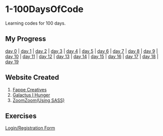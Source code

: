 # 1-100DaysOfCode
Learning codes for 100 days.

## My Progress
[day 0](https://github.com/jamesmonsarvas/1-100DaysOfCode/tree/master/days/0) | [day 1](https://github.com/jamesmonsarvas/1-100DaysOfCode/tree/master/days/1) | [day 2](https://github.com/jamesmonsarvas/1-100DaysOfCode/tree/master/days/2) | [day 3](https://github.com/jamesmonsarvas/1-100DaysOfCode/tree/master/days/3) | [day 4](https://github.com/jamesmonsarvas/1-100DaysOfCode/tree/master/days/4) | [day 5](https://github.com/jamesmonsarvas/1-100DaysOfCode/tree/master/days/5) | [day 6](https://github.com/jamesmonsarvas/1-100DaysOfCode/tree/master/days/6) | [day 7](https://github.com/jamesmonsarvas/1-100DaysOfCode/tree/master/days/7) | [day 8](https://github.com/jamesmonsarvas/1-100DaysOfCode/tree/master/days/8) | [day 9](https://github.com/jamesmonsarvas/1-100DaysOfCode/tree/master/days/9) | [day 10](https://github.com/jamesmonsarvas/1-100DaysOfCode/blob/master/log.md#day-10-september-2-2018-learning-problem-solving-and-increase-my-logic-thinking) | [day 11](https://github.com/jamesmonsarvas/1-100DaysOfCode/tree/master/days/11) | [day 12](https://github.com/jamesmonsarvas/1-100DaysOfCode/tree/master/days/12) | [day 13](https://github.com/jamesmonsarvas/1-100DaysOfCode/tree/master/days/13) | [day 14](https://github.com/jamesmonsarvas/1-100DaysOfCode/tree/master/days/14) | [day 15](https://github.com/jamesmonsarvas/1-100DaysOfCode/tree/master/days/15) | [day 16](https://github.com/jamesmonsarvas/1-100DaysOfCode/tree/master/days/16) | [day 17](https://github.com/jamesmonsarvas/1-100DaysOfCode/tree/master/days/17) | [day 18](https://github.com/jamesmonsarvas/1-100DaysOfCode/tree/master/days/18) | [day 19](https://github.com/jamesmonsarvas/1-100DaysOfCode/tree/master/days/19)

## Website Created
1. [Fappe Creatives](https://github.com/jamesmonsarvas/1-100DaysOfCode/tree/master/days/2) <br />
2. [Galactus I Hunger](https://github.com/jamesmonsarvas/1-100DaysOfCode/tree/master/days/13) <br />
2. [ZoomZoom(Using SASS)](https://github.com/jamesmonsarvas/1-100DaysOfCode/tree/master/days/14)

## Exercises
[Login/Registration Form](https://github.com/jamesmonsarvas/1-100DaysOfCode/tree/master/exercises/exercise_1)
